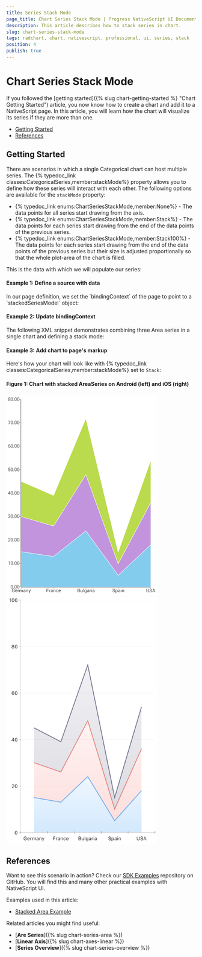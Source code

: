 ```yaml
---
title: Series Stack Mode
page_title: Chart Series Stack Mode | Progress NativeScript UI Documentation
description: This article describes how to stack series in chart.
slug: chart-series-stack-mode
tags: radchart, chart, nativescript, professional, ui, series, stack
position: 4
publish: true
---
```


# Chart Series Stack Mode

If you followed the [getting started]({% slug chart-getting-started %} "Chart Getting Started") article, you now know how to create a chart and add it to a NativeScript page. In this article, you will learn how the chart will visualize its series if they are more than one.

* [Getting Started](#getting-started)
* [References](#references)

## Getting Started

There are scenarios in which a single Categorical chart can host multiple series. The {% typedoc_link classes:CategoricalSeries,member:stackMode%} property allows you to define how these series will interact with each other. The following options are available for the `stackMode` property:

- {% typedoc_link enums:ChartSeriesStackMode,member:None%} - The data points for all series start drawing from the axis.
- {% typedoc_link enums:ChartSeriesStackMode,member:Stack%} - The data points for each series start drawing from the end of the data points of the previous series.
- {% typedoc_link enums:ChartSeriesStackMode,member:Stack100%} - The data points for each series start drawing from the end of the data points of the previous series but their size is adjusted proportionally so that the whole plot-area of the chart is filled.

This is the data with which we will populate our series:

#### Example 1: Define a source with data

<snippet id='stacked-series-model'/>
In our page definition, we set the `bindingContext` of the page to point to a `stackedSeriesModel` object:

#### Example 2: Update bindingContext

<snippet id='stacked-series-binding-context'/>
The following XML snippet demonstrates combining three Area series in a single chart and defining a stack mode:

#### Example 3: Add chart to page's markup

<snippet id='stacked-series'/>

Here's how your chart will look like with {% typedoc_link classes:CategoricalSeries,member:stackMode%} set to `Stack`:

#### Figure 1: Chart with stacked AreaSeries on Android (left) and iOS (right)

![Chart series overview](../../../img/ns_ui/stacked_area_series_android.png "Bar series on Android.") ![Chart series overview](../../../img/ns_ui/stacked_area_series_ios.png "Bar series on iOS.")


## References

Want to see this scenario in action?
Check our [SDK Examples](https://github.com/NativeScript/nativescript-ui-samples) repository on GitHub. You will find this and many other practical examples with NativeScript UI.

Examples used in this article:

* [Stacked Area Example](https://github.com/NativeScript/nativescript-ui-samples/tree/master/chart/app/examples/series/area)

Related articles you might find useful:

* [**Are Series**]({% slug chart-series-area %})
* [**Linear Axis**]({% slug chart-axes-linear %})
* [**Series Overview**]({% slug chart-series-overview %})
